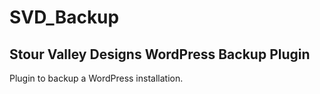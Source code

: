 # SVD_Backup
## Stour Valley Designs WordPress Backup Plugin

Plugin to backup a WordPress installation.